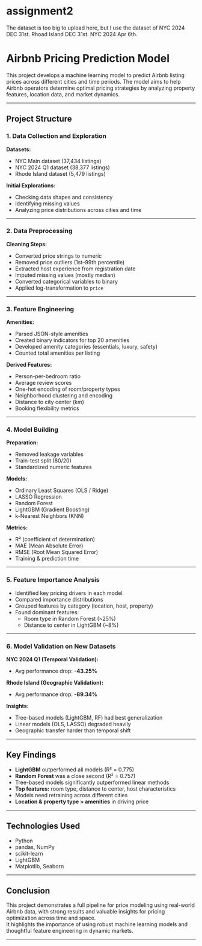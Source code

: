 # assignment2

The dataset is too big to upload here, but I use the dataset of NYC 2024 DEC 31st. Rhoad Island DEC 31st. NYC 2024 Apr 6th.

# Airbnb Pricing Prediction Model

This project develops a machine learning model to predict Airbnb listing prices across different cities and time periods. The model aims to help Airbnb operators determine optimal pricing strategies by analyzing property features, location data, and market dynamics.

---

## Project Structure

### 1. Data Collection and Exploration

**Datasets:**
- NYC Main dataset (37,434 listings)
- NYC 2024 Q1 dataset (38,377 listings)
- Rhode Island dataset (5,479 listings)

**Initial Explorations:**
- Checking data shapes and consistency
- Identifying missing values
- Analyzing price distributions across cities and time

---

### 2. Data Preprocessing

**Cleaning Steps:**
- Converted price strings to numeric
- Removed price outliers (1st–99th percentile)
- Extracted host experience from registration date
- Imputed missing values (mostly median)
- Converted categorical variables to binary
- Applied log-transformation to `price`

---

### 3. Feature Engineering

**Amenities:**
- Parsed JSON-style amenities
- Created binary indicators for top 20 amenities
- Developed amenity categories (essentials, luxury, safety)
- Counted total amenities per listing

**Derived Features:**
- Person-per-bedroom ratio
- Average review scores
- One-hot encoding of room/property types
- Neighborhood clustering and encoding
- Distance to city center (km)
- Booking flexibility metrics

---

### 4. Model Building

**Preparation:**
- Removed leakage variables
- Train-test split (80/20)
- Standardized numeric features

**Models:**
- Ordinary Least Squares (OLS / Ridge)
- LASSO Regression
- Random Forest
- LightGBM (Gradient Boosting)
- k-Nearest Neighbors (KNN)

**Metrics:**
- R² (coefficient of determination)
- MAE (Mean Absolute Error)
- RMSE (Root Mean Squared Error)
- Training & prediction time

---

### 5. Feature Importance Analysis

- Identified key pricing drivers in each model
- Compared importance distributions
- Grouped features by category (location, host, property)
- Found dominant features:
  - Room type in Random Forest (~25%)
  - Distance to center in LightGBM (~8%)

---

### 6. Model Validation on New Datasets

**NYC 2024 Q1 (Temporal Validation):**
- Avg performance drop: **-43.25%**

**Rhode Island (Geographic Validation):**
- Avg performance drop: **-89.34%**

**Insights:**
- Tree-based models (LightGBM, RF) had best generalization
- Linear models (OLS, LASSO) degraded heavily
- Geographic transfer harder than temporal shift

---

## Key Findings

- **LightGBM** outperformed all models (R² = 0.775)
- **Random Forest** was a close second (R² = 0.757)
- Tree-based models significantly outperformed linear methods
- **Top features:** room type, distance to center, host characteristics
- Models need retraining across different cities
- **Location & property type > amenities** in driving price

---

## Technologies Used

- Python
- pandas, NumPy
- scikit-learn
- LightGBM
- Matplotlib, Seaborn

---

## Conclusion

This project demonstrates a full pipeline for price modeling using real-world Airbnb data, with strong results and valuable insights for pricing optimization across time and space.  
It highlights the importance of using robust machine learning models and thoughtful feature engineering in dynamic markets.

---






